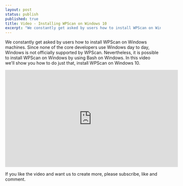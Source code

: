 ```yaml
---
layout: post
status: publish
published: true
title: Video - Installing WPScan on Windows 10
excerpt: "We constantly get asked by users how to install WPScan on Windows machines. Since none of the core developers use Windows day to day, Windows is not officially supported by WPScan. Nevertheless, it is possible to install WPScan on Windows by using Bash on Windows. In this video we'll show you how to do just that, install WPScan on Windows 10."
---
```


We constantly get asked by users how to install WPScan on Windows machines. Since none of the core developers use Windows day to day, Windows is not officially supported by WPScan. Nevertheless, it is possible to install WPScan on Windows by using Bash on Windows. In this video we'll show you how to do just that, install WPScan on Windows 10.

<iframe width="560" height="315" src="https://www.youtube.com/watch?v=M4H___RHvv4" frameborder="0" allowfullscreen></iframe>

If you like the video and want us to create more, please subscribe, like and comment.

